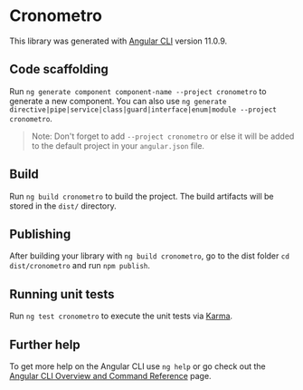 # Cronometro

This library was generated with [Angular CLI](https://github.com/angular/angular-cli) version 11.0.9.

## Code scaffolding

Run `ng generate component component-name --project cronometro` to generate a new component. You can also use `ng generate directive|pipe|service|class|guard|interface|enum|module --project cronometro`.
> Note: Don't forget to add `--project cronometro` or else it will be added to the default project in your `angular.json` file. 

## Build

Run `ng build cronometro` to build the project. The build artifacts will be stored in the `dist/` directory.

## Publishing

After building your library with `ng build cronometro`, go to the dist folder `cd dist/cronometro` and run `npm publish`.

## Running unit tests

Run `ng test cronometro` to execute the unit tests via [Karma](https://karma-runner.github.io).

## Further help

To get more help on the Angular CLI use `ng help` or go check out the [Angular CLI Overview and Command Reference](https://angular.io/cli) page.
